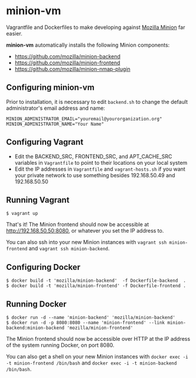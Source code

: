 # minion-vm
Vagrantfile and Dockerfiles to make developing against [Mozilla Minion](https://github.com/mozilla/minion) far easier.

**minion-vm** automatically installs the following Minion components:
* https://github.com/mozilla/minion-backend
* https://github.com/mozilla/minion-frontend
* https://github.com/mozilla/minion-nmap-plugin

Configuring minion-vm
---------------------
Prior to installation, it is necessary to edit `backend.sh` to change the default administrator's email address and name:

```
MINION_ADMINISTRATOR_EMAIL="youremail@yourorganization.org"
MINION_ADMINISTRATOR_NAME="Your Name"
```

Configuring Vagrant
-------------------
* Edit the BACKEND\_SRC, FRONTEND\_SRC, and APT\_CACHE\_SRC variables in `Vagrantfile` to point to their locations on your local system
* Edit the IP addresses in `Vagrantfile` and `vagrant-hosts.sh` if you want your private network to use something besides 192.168.50.49 and 192.168.50.50

Running Vagrant
---------------
```
$ vagrant up
```

That's it! The Minion frontend should now be accessible at http://192.168.50.50:8080, or whatever you set the IP address to.

You can also ssh into your new Minion instances with `vagrant ssh minion-frontend` and `vagrant ssh minion-backend`.

Configuring Docker
------------------
```
$ docker build -t 'mozilla/minion-backend'  -f Dockerfile-backend  .
$ docker build -t 'mozilla/minion-frontend' -f Dockerfile-frontend .
```

Running Docker
--------------
```
$ docker run -d --name 'minion-backend' 'mozilla/minion-backend'
$ docker run -d -p 8080:8080 --name 'minion-frontend' --link minion-backend:minion-backend 'mozilla/minion-frontend'
```

The Minion frontend should now be accessible over HTTP at the IP address of the system running Docker, on port 8080.

You can also get a shell on your new Minion instances with `docker exec -i -t minion-frontend /bin/bash` and
`docker exec -i -t minion-backend /bin/bash`.

